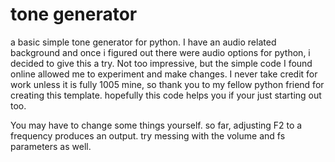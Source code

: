 # tone generator
a basic simple tone generator for python.
I have an audio related background and once i figured out there were audio options for python, i decided to give this a try.
Not too impressive, but the simple code I found online allowed me to experiment and make changes.
I never take credit for work unless it is fully 1005 mine, so thank you to my fellow python friend for creating this template.
hopefully this code helps you if your just starting out too.

You may have to change some things yourself. so far, adjusting F2 to a frequency produces an output.
try messing with the volume and fs parameters as well.
